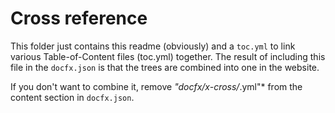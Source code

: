 # Cross reference

This folder just contains this readme (obviously) and a `toc.yml` to link various Table-of-Content files (toc.yml) together. The result of including this file in the `docfx.json` is that the trees are combined into one in the website.

If you don't want to combine it, remove *"docfx/x-cross/*.yml"* from the content section in `docfx.json`.

